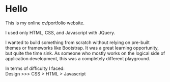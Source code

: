 <h1>Hello</h1>

This is my online cv/portfolio website. 

I used only HTML, CSS, and Javascript with JQuery.

I wanted to build something from scratch without relying on pre-built themes or frameworks like Bootstrap. It was a great learning opportunity, but quite the time sink.
As someone who mostly works on the logical side of application development, this was a completely different playground.

In terms of difficulty I faced:   
Design >>> CSS > HTML > Javascript
